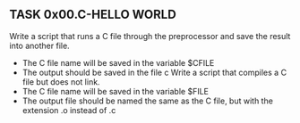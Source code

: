 ## TASK 0x00.C-HELLO WORLD
  Write a script that runs a C file through the preprocessor and save the result into another file.
  * The C file name will be saved in the variable $CFILE
  * The output should be saved in the file c
  Write a script that compiles a C file but does not link.
  * The C file name will be saved in the variable $FILE
  * The output file should be named the same as the C file, but with the extension .o instead of .c
